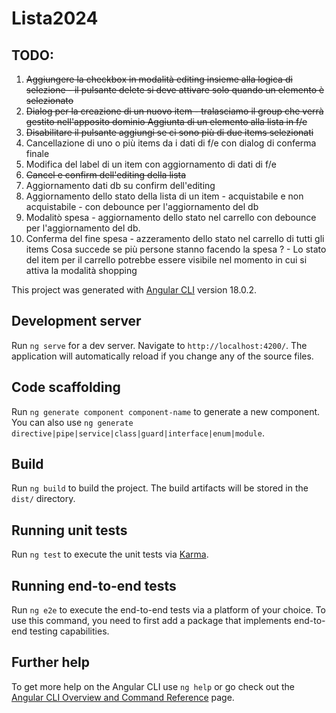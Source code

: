 # Lista2024

## TODO:

1) ~~Aggiungere la checkbox in modalità editing insieme alla logica di selezione - il pulsante delete si deve
attivare solo quando un elemento è selezionato~~
2) ~~Dialog per la creazione di un nuovo item - tralasciamo il group che verrà gestito nell'apposito dominio
Aggiunta di un elemento alla lista in f/e~~
3) ~~Disabilitare il pulsante aggiungi se ci sono più di due items selezionati~~
4) Cancellazione di uno o più items da i dati di f/e con dialog di conferma finale
5) Modifica del label di un item con aggiornamento di dati di f/e
6) ~~Cancel e confirm dell'editing della lista~~
7) Aggiornamento dati db su confirm dell'editing
8) Aggiornamento dello stato della lista di un item - acquistabile e non acquistabile - con debounce
per l'aggiornamento del db
9) Modalitò spesa - aggiornamento dello stato nel carrello con debounce per l'aggiornamento del db.
10) Conferma del fine spesa - azzeramento dello stato nel carrello di tutti gli items 
Cosa succede se più persone stanno facendo la spesa ? - Lo stato del item per il carrello potrebbe essere
visibile nel momento in cui si attiva la modalità shopping 

This project was generated with [Angular CLI](https://github.com/angular/angular-cli) version 18.0.2.

## Development server

Run `ng serve` for a dev server. Navigate to `http://localhost:4200/`. The application will automatically reload if you change any of the source files.

## Code scaffolding

Run `ng generate component component-name` to generate a new component. You can also use `ng generate directive|pipe|service|class|guard|interface|enum|module`.

## Build

Run `ng build` to build the project. The build artifacts will be stored in the `dist/` directory.

## Running unit tests

Run `ng test` to execute the unit tests via [Karma](https://karma-runner.github.io).

## Running end-to-end tests

Run `ng e2e` to execute the end-to-end tests via a platform of your choice. To use this command, you need to first add a package that implements end-to-end testing capabilities.

## Further help

To get more help on the Angular CLI use `ng help` or go check out the [Angular CLI Overview and Command Reference](https://angular.dev/tools/cli) page.

